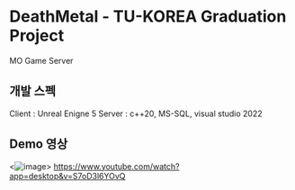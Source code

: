 # DeathMetal - TU-KOREA Graduation Project
MO Game Server


## 개발 스펙
Client : Unreal Enigne 5
Server : c++20, MS-SQL, visual studio 2022


## Demo 영상
<![image](https://github.com/athleea/DeathMetal/assets/63438231/ba6a58aa-d99c-4684-8219-e73a0016209c)>
<https://www.youtube.com/watch?app=desktop&v=S7oD3l6YOvQ>

